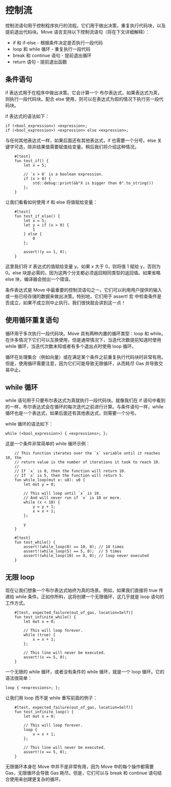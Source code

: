 # 控制流

控制流语句用于控制程序执行的流程。它们用于做出决策，重复执行代码块，以及提前退出代码块。Move 语言支持以下控制流语句（将在下文详细解释）：

- if 和 if-else - 根据条件决定是否执行一段代码
- loop 和 while 循环 - 重复执行一段代码
- break 和 continue 语句 - 提前退出循环
- return 语句 - 提前退出函数

## 条件语句

if 表达式用于在程序中做出决策。它会计算一个 布尔表达式，如果表达式为真，则执行一段代码块。配合 else 使用，则可以在表达式为假的情况下执行另一段代码块。

if 表达式的语法如下：

```move
if (<bool_expression>) <expression>;
if (<bool_expression>) <expression> else <expression>;
```

与任何其他表达式一样，如果后面还有其他表达式，if 也需要一个分号。else 关键字可选，除非结果值需要赋值给变量。稍后我们将介绍这种情况。

```move
    #[test]
    fun test_if() {
        let x = 5;

        // `x > 0` is a boolean expression.
        if (x > 0) {
            std::debug::print(&b"X is bigger than 0".to_string())
        };
    }
```

让我们看看如何使用 if 和 else 将值赋给变量：

```move
    #[test]
    fun test_if_else() {
        let x = 5;
        let y = if (x > 0) {
            1
        } else {
            0
        };

        assert!(y == 1, 0);
    }
```

这里我们将 if 表达式的值赋给变量 y。如果 x 大于 0，则将值 1 赋给 y，否则为 0。else 块是必需的，因为这两个分支都必须返回相同类型的返回值。如果省略 else 块，编译器会抛出一个错误。

条件表达式是 Move 中最重要的控制流语句之一。它们可以利用用户提供的输入或一些已经存储的数据来做出决策。特别地，它们用于 assert! 宏 中检查条件是否成立，如果不成立则中止执行。我们很快就会讲到这一点！

## 使用循环重复语句

循环用于多次执行一段代码块。Move 具有两种内置的循环类型：loop 和 while。在许多情况下它们可以互换使用，但是通常情况下，当迭代次数提前知道时使用 while 循环，当迭代次数未知或者有多个退出点时使用 loop 循环。

循环在处理集合（例如向量）或在满足某个条件之前重复执行代码块时非常有用。但是，使用循环需要注意，因为它们可能导致无限循环，从而耗尽 Gas 并导致交易中止。


## while 循环

while 语句用于只要布尔表达式为真就执行一段代码块。就像我们在 if 语句中看到的一样，布尔表达式会在循环的每次迭代之前进行计算。与条件语句一样，while 循环也是一个表达式，如果后面还有其他表达式，则需要一个分号。

while 循环的语法如下：

```move
while (<bool_expression>) { <expressions>; };
```

这是一个条件非常简单的 while 循环示例：

```move
    // This function iterates over the `x` variable until it reaches 10, the
    // return value is the number of iterations it took to reach 10.
    //
    // If `x` is 0, then the function will return 10.
    // If `x` is 5, then the function will return 5.
    fun while_loop(mut x: u8): u8 {
        let mut y = 0;

        // This will loop until `x` is 10.
        // And will never run if `x` is 10 or more.
        while (x < 10) {
            y = y + 1;
            x = x + 1;
        };

        y
    }

    #[test]
    fun test_while() {
        assert!(while_loop(0) == 10, 0); // 10 times
        assert!(while_loop(5) == 5, 0);  // 5 times
        assert!(while_loop(10) == 0, 0); // loop never executed
    }
```

## 无限 loop

现在让我们想象一个布尔表达式始终为真的场景。例如，如果我们直接将 true 传递给 while 条件。正如你所料，这将创建一个无限循环，这几乎就是 loop 语句的工作方式。


```move
    #[test, expected_failure(out_of_gas, location=Self)]
    fun test_infinite_while() {
        let mut x = 0;

        // This will loop forever.
        while (true) {
            x = x + 1;
        };

        // This line will never be executed.
        assert!(x == 5, 0);
    }
```

一个无限的 while 循环，或者没有条件的 while 循环，就是一个 loop 循环。它的语法很简单：

```move
loop { <expressions>; };
```

让我们用 loop 而不是 while 重写前面的例子：

```move
    #[test, expected_failure(out_of_gas, location=Self)]
    fun test_infinite_loop() {
        let mut x = 0;

        // This will loop forever.
        loop {
            x = x + 1;
        };

        // This line will never be executed.
        assert!(x == 5, 0);
    }
```

无限循环本身在 Move 中并不是非常有用，因为 Move 中的每个操作都需要 Gas，无限循环会导致 Gas 耗尽。但是，它们可以与 break 和 continue 语句结合使用来创建更复杂的循环。
